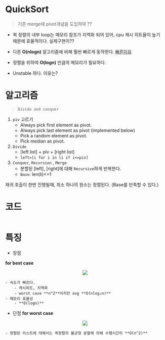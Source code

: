 # QuickSort
> 기존 merge에 pivot개념을 도입하여 ??

- 퀵 정렬의 내부 loop는 메모리 참조가 지역화 되어 있어, cpu 캐시 히트율이 높기 때문에 효율적이다. 실제구현이??
- 다른 **O(nlogn)** 알고리즘에 비해 훨씬 빠르게 동작한다. [빠른이유](https://cs.stackexchange.com/questions/3/why-is-quicksort-better-than-other-sorting-algorithms-in-practice)

- 정렬을 위하여 **O(logn)** 만큼의 메모리가 필요하다.
- Unstable 하다. 이유는?

# 알고리즘
> `Divide and conquer`

1. `piv` 고르기
    - Always pick first element as pivot.
    - Always pick last element as pivot (implemented below)
    - Pick a random element as pivot.
    - Pick median as pivot.
2. `Divide` 
    - [left list] + piv + [right list]
    - `left=[i for i in li if i<=piv]`
3. `Conquer`, `Recursion` , `Merge`
    - 분할된 [left], [right]에 대해 `Recursive`하게 반복한다.
    - `Base`: len(li)<=1
 
 재귀 호출이 한번 진행될때, 최소 하나의 원소는 정렬된다. (Base를 만족할 수 있다.)
 
 
# 코드
```python

```

 
# 특징
 
- 장점

**for best case**
<p align="center"><img src="https://gmlwjd9405.github.io/images/algorithm-quick-sort/sort-time-complexity-etc1.png"></p>
    
    - 속도가 빠르다.
        - 캐시히트, 지역화
        - worst case **n^2**이지만 avg **O(nlog₂n)**
    - 메모리 효율성 
        - **O(logn)**
        
- 단점
**for worst case**
<p align="center"><img src="https://gmlwjd9405.github.io/images/algorithm-quick-sort/sort-time-complexity-etc2.png"></p>

    - 정렬된 리스트에 대해서는 퀵정렬의 불균형 분할에 의해 수행시간이 **O(n^2)** 
 
 
 

